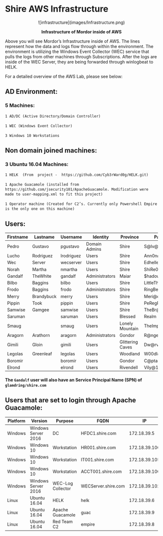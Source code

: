 # Shire AWS Infrastructure

<p align="center">![infrastructure](images/Infrastructure.png)</p>
<p align="center"><strong> Infrastructure of Mordor inside of AWS</strong> </p>
Above you will see Mordor’s Infrastructure inside of AWS. The lines represent how the  data and logs flow through within the environment. The environment is utilizing the Windows Event Collector (WEC) service that pulls the logs from other machines through Subscriptions. After the logs are inside of the WEC Server, they are being forwarded through winlogbeat to HELK. 

For a detailed overview of the AWS Lab, please see below:

## AD Environment:

### 5 Machines:
	1 AD/DC (Active Directory/Domain Controller)
		
	1 WEC (Windows Event Collector)
		
	3 Windows 10 Workstations


## Non domain joined machines:
### 3 Ubuntu 16.04 Machines: 

	1 HELK  (From  project -  https://github.com/Cyb3rWard0g/HELK.git)
		
	1 Apache Guacamole (installed from https://github.com/jsecurity101/ApacheGuacamole. Modification were made to user-mapping.xml to fit this project)
		
	1 Operator machine (Created for C2’s. Currently only Powershell Empire is the only one on this machine)


## Users:
|Firstname|Lastname|Username|Identity|Province|Password|OU|
|---------|---------|---------|---------|---------|---------|---------|
|Pedro|Gustavo|pgustavo|Domain Admins|Shire|S@lv@m3!M0d3|"CN=Users,DC=shire,DC=com"|
|Lucho|Rodriguez|lrodriguez|Users|Shire|Ann0n@!|"CN=Users,DC=shire,DC=com"|
|Wec|Server|wecserver|Users|Shire|Edhellen$|"CN=Users,DC=shire,DC=com"|
|Norah|Martha|nmartha|Users|Shire|ShiRe012!|"CN=Users,DC=shire,DC=com"|
|Gandalf|TheWhite|gandalf|Administrators|Maiar|$hadowf@x1|"CN=Users,DC=shire,DC=com"|
|Bilbo|Baggins|bilbo|Users|Shire|LittleThief1!|"CN=Users,DC=shire,DC=com"|
|Frodo|Baggins|frodo|Administrators|Shire|RingBeaRer12!|"CN=Users,DC=shire,DC=com"|
|Merry|Brandybuck|merry|Users|Shire|Meri@d0c!|"CN=Users,DC=shire,DC=com"|
|Pippin|Took|pippin|Users|Shire|PeRegRin1!|"CN=Users,DC=shire,DC=com"|
|Samwise|Gamgee|samwise|Users|Shire|TheBr@ve1!|"CN=Users,DC=shire,DC=com"|
|Saruman| |saruman|Users|Blessed|Realm|EvilWiz@rd2!|"CN=Users,DC=shire,DC=com"|
|Smaug| |smaug|Users|Lonely Mountain|TheImpenetr@ble1!|"CN=Users,DC=shire,DC=com"|
|Aragorn|Arathorn|aragorn|Administrators|Gondor|R@ngerofTheN0rth|"CN=Users,DC=shire,DC=com"|
|Gimili|Gloin|gimili|Users|Glittering Caves|Dw@rv3s|"CN=Users,DC=shire,DC=com"|
|Legolas|Greenleaf|legolas|Users|Woodland|W00dl@ndR3alm1!|"CN=Users,DC=shire,DC=com"|
|Boromir| |boromir|Users|Gondor|C@ptain0fGond0r1!|"CN=Users,DC=shire,DC=com"|
|Elrond| |elrond|Users|Rivendell|Vily@12!|"CN=Users,DC=shire,DC=com"|

#### The `Gandalf` user will also have an Service Principal Name (SPN) of `glamdring/shire.com`


## Users that are set to login through Apache Guacamole:
|Platform|Version|Purpose|FQDN|IP|LoginUser|
|---------|---------|---------|---------|---------|---------|
|Windows|Windows Server 2016|DC|HFDC1.shire.com|172.18.39.5|Administrator:S@lv@m3!M0d3|
|Windows|Windows 10|Workstation|HR001.shire.com|172.18.39.106|nmartha:ShiRe012!|
|Windows|Windows 10|Workstation|IT001.shire.com|172.18.39.105|pgustavo:S@lv@m3!M0d3|
|Windows|Windows 10|Workstation|ACCT001.shire.com|172.18.39.100|lrodrigues:Ann0n@!|
|Windows|Windows Server 2016|WEC-Log Collector|WECServer.shire.com|172.18.39.102|Administrator:S@lv@m3!M0d3|
|Linux|Ubuntu 16.04|HELK|helk|172.18.39.6|aragorn:aragorn|
|Linux|Ubuntu 16.04|Apache Guacamole|guac|172.18.39.9|guac:guac|
|Linux|Ubuntu 16.04|Red Team C2|empire|172.18.39.8|wardog:wardog|








